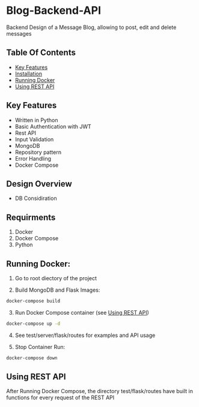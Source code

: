 # Blog-Backend-API
Backend Design of a Message Blog, allowing to post, edit and delete messages 

## Table Of Contents
- [Key Features](#key-features)
- [Installation](#installation)
- [Running Docker](#running)
- [Using REST API](#api)

## Key Features
- Written in Python
- Basic Authentication with JWT
- Rest API
- Input Validation
- MongoDB
- Repository pattern
- Error Handling 
- Docker Compose

## Design Overview
* DB Considiration

## Requirments
1. Docker
2. Docker Compose
3. Python

## Running Docker:
1. Go to root diectory of the project

2. Build MongoDB and Flask Images:
```bash
docker-compose build
```
3. Run Docker Compose container (see [Using REST API](#api))
```bash
docker-compose up -d
```
4. See test/server/flask/routes for examples and API usage

5. Stop Container Run:
```bash
docker-compose down
```

## Using REST API
After Running Docker Compose, the directory test/flask/routes have built in functions for every request of the REST API

